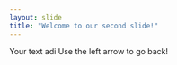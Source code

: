```yaml
---
layout: slide
title: "Welcome to our second slide!"
---
```

Your text adi
Use the left arrow to go back!
